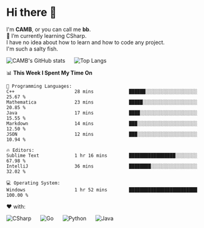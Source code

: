 # Hi there 👋
<!--
**CAMB-dev/CAMB-dev** is a ✨ _special_ ✨ repository because its `README.md` (this file) appears on your GitHub profile.

Here are some ideas to get you started:

- 🔭 I’m currently working on ...
- 🌱 I’m currently learning ...
- 👯 I’m looking to collaborate on ...
- 🤔 I’m looking for help with ...
- 💬 Ask me about ...
- 📫 How to reach me: ...
- 😄 Pronouns: ...
- ⚡ Fun fact: ...
-->
 I'm **CAMB**, or you can call me **bb**.  
 🌱 I’m currently learning CSharp.  
 I have no idea about how to learn and how to code any project.  
 I'm such a salty fish.
 
 
![CAMB's GitHub stats](https://github-readme-stats.vercel.app/api?username=CAMB-dev&show_icons=true&theme=tokyonight)
&nbsp;&nbsp;&nbsp;&nbsp;
![Top Langs](https://github-readme-stats.vercel.app/api/top-langs/?username=CAMB-dev&langs_count=5&theme=tokyonight)


<!--START_SECTION:waka-->
📊 **This Week I Spent My Time On** 

```text
💬 Programming Languages: 
C++                      28 mins             ██████░░░░░░░░░░░░░░░░░░░   25.67 % 
Mathematica              23 mins             █████░░░░░░░░░░░░░░░░░░░░   20.85 % 
Java                     17 mins             ████░░░░░░░░░░░░░░░░░░░░░   15.55 % 
Markdown                 14 mins             ███░░░░░░░░░░░░░░░░░░░░░░   12.50 % 
JSON                     12 mins             ███░░░░░░░░░░░░░░░░░░░░░░   10.94 % 

🔥 Editors: 
Sublime Text             1 hr 16 mins        █████████████████░░░░░░░░   67.98 % 
IntelliJ                 36 mins             ████████░░░░░░░░░░░░░░░░░   32.02 % 

💻 Operating System: 
Windows                  1 hr 52 mins        █████████████████████████   100.00 % 
```


<!--END_SECTION:waka-->


❤ with:

![CSharp](https://img.shields.io/badge/CSharp-%23512BD4?style=for-the-badge&logo=.net)
&nbsp;&nbsp;&nbsp;&nbsp;
![Go](https://img.shields.io/badge/Go-000000?style=for-the-badge&logo=go)
&nbsp;&nbsp;&nbsp;&nbsp;
![Python](https://img.shields.io/badge/Python-000000?style=for-the-badge&logo=python)
&nbsp;&nbsp;&nbsp;&nbsp;
![Java](https://img.shields.io/badge/Java-964B00?style=for-the-badge&logo=openjdk)
